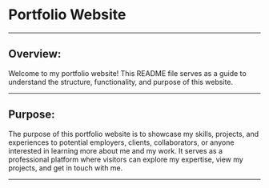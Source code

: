 # Portfolio Website 

---

## Overview:

Welcome to my portfolio website! This README file serves as a guide to understand the structure, functionality, and purpose of this website.

---

## Purpose:

The purpose of this portfolio website is to showcase my skills, projects, and experiences to potential employers, clients, collaborators, or anyone interested in learning more about me and my work. It serves as a professional platform where visitors can explore my expertise, view my projects, and get in touch with me.

---